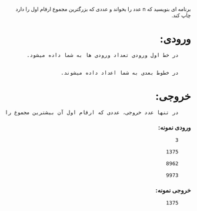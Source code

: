 <p dir='rtl'>
    برنامه ای بنویسید که n عدد را بخواند و عددی که بزرگترین مجموع ارقام اول را دارد چاپ کند.
</p>
<h1 dir='rtl'>ورودی: </h1>
<pre dir='rtl'>
    در خط اول ورودی تعداد ورودی ها به شما داده میشود.
    <br>
    در خطوط بعدی به شما اعداد داده میشوند.
</pre>
<h1 dir='rtl'>خروجی: </h1>
<pre dir='rtl'>
    در تنها عدد خروجی، عددی که ارقام اول آن بیشترین مجموع را دارد را چاپ کنید.
</pre>
<h3 dir='rtl'>ورودی نمونه: </h3>
<pre dir='rtl'>
    3 <br>
    1375 <br>
    8962 <br>
    9973
</pre>
<h3 dir='rtl'>خروجی نمونه: </h3>
<pre dir='rtl'>
    1375
</pre>